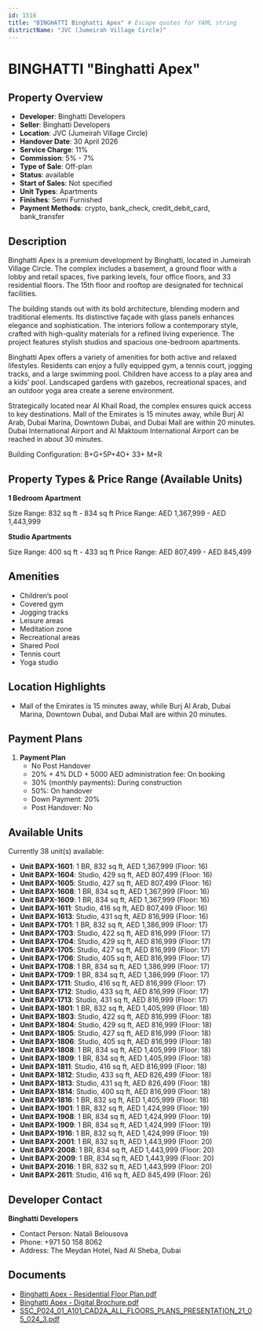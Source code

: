 ```yaml
---
id: 1516
title: "BINGHATTI Binghatti Apex" # Escape quotes for YAML string
districtName: "JVC (Jumeirah Village Circle)"
---
```


# BINGHATTI "Binghatti Apex"

## Property Overview
- **Developer**: Binghatti Developers
- **Seller**: Binghatti Developers
- **Location**: JVC (Jumeirah Village Circle)
- **Handover Date**: 30 April 2026
- **Service Charge**: 11%
- **Commission**: 5% - 7%
- **Type of Sale**: Off-plan
- **Status**: available
- **Start of Sales**: Not specified
- **Unit Types**: Apartments
- **Finishes**: Semi Furnished
- **Payment Methods**: crypto, bank_check, credit_debit_card, bank_transfer

## Description
Binghatti Apex is a premium development by Binghatti, located in Jumeirah Village Circle. The complex includes a basement, a ground floor with a lobby and retail spaces, five parking levels, four office floors, and 33 residential floors. The 15th floor and rooftop are designated for technical facilities.

The building stands out with its bold architecture, blending modern and traditional elements. Its distinctive façade with glass panels enhances elegance and sophistication. The interiors follow a contemporary style, crafted with high-quality materials for a refined living experience. The project features stylish studios and spacious one-bedroom apartments.

Binghatti Apex offers a variety of amenities for both active and relaxed lifestyles. Residents can enjoy a fully equipped gym, a tennis court, jogging tracks, and a large swimming pool. Children have access to a play area and a kids' pool. Landscaped gardens with gazebos, recreational spaces, and an outdoor yoga area create a serene environment.

Strategically located near Al Khail Road, the complex ensures quick access to key destinations. Mall of the Emirates is 15 minutes away, while Burj Al Arab, Dubai Marina, Downtown Dubai, and Dubai Mall are within 20 minutes. Dubai International Airport and Al Maktoum International Airport can be reached in about 30 minutes.

Building Configuration: B+G+5P+4O+ 33+ M+R

## Property Types & Price Range (Available Units)
**1 Bedroom Apartment**

Size Range: 832 sq ft - 834 sq ft
Price Range: AED 1,367,999 - AED 1,443,999

**Studio Apartments**

Size Range: 400 sq ft - 433 sq ft
Price Range: AED 807,499 - AED 845,499

## Amenities
- Children’s pool
- Covered gym
- Jogging tracks
- Leisure areas
- Meditation zone
- Recreational areas
- Shared Pool
- Tennis court
- Yoga studio

## Location Highlights
- Mall of the Emirates is 15 minutes away, while Burj Al Arab, Dubai Marina, Downtown Dubai, and Dubai Mall are within 20 minutes.

## Payment Plans
1. **Payment Plan**
   - No Post Handover
   - 20% + 4% DLD + 5000 AED administration fee: On booking
   - 30% (monthly payments): During construction
   - 50%: On handover
   - Down Payment: 20%
   - Post Handover: No

## Available Units
Currently 38 unit(s) available:
- **Unit BAPX-1601**: 1 BR, 832 sq ft, AED 1,367,999 (Floor: 16)
- **Unit BAPX-1604**: Studio, 429 sq ft, AED 807,499 (Floor: 16)
- **Unit BAPX-1605**: Studio, 427 sq ft, AED 807,499 (Floor: 16)
- **Unit BAPX-1608**: 1 BR, 834 sq ft, AED 1,367,999 (Floor: 16)
- **Unit BAPX-1609**: 1 BR, 834 sq ft, AED 1,367,999 (Floor: 16)
- **Unit BAPX-1611**: Studio, 416 sq ft, AED 807,499 (Floor: 16)
- **Unit BAPX-1613**: Studio, 431 sq ft, AED 816,999 (Floor: 16)
- **Unit BAPX-1701**: 1 BR, 832 sq ft, AED 1,386,999 (Floor: 17)
- **Unit BAPX-1703**: Studio, 422 sq ft, AED 816,999 (Floor: 17)
- **Unit BAPX-1704**: Studio, 429 sq ft, AED 816,999 (Floor: 17)
- **Unit BAPX-1705**: Studio, 427 sq ft, AED 816,999 (Floor: 17)
- **Unit BAPX-1706**: Studio, 405 sq ft, AED 816,999 (Floor: 17)
- **Unit BAPX-1708**: 1 BR, 834 sq ft, AED 1,386,999 (Floor: 17)
- **Unit BAPX-1709**: 1 BR, 834 sq ft, AED 1,386,999 (Floor: 17)
- **Unit BAPX-1711**: Studio, 416 sq ft, AED 816,999 (Floor: 17)
- **Unit BAPX-1712**: Studio, 433 sq ft, AED 816,999 (Floor: 17)
- **Unit BAPX-1713**: Studio, 431 sq ft, AED 816,999 (Floor: 17)
- **Unit BAPX-1801**: 1 BR, 832 sq ft, AED 1,405,999 (Floor: 18)
- **Unit BAPX-1803**: Studio, 422 sq ft, AED 816,999 (Floor: 18)
- **Unit BAPX-1804**: Studio, 429 sq ft, AED 816,999 (Floor: 18)
- **Unit BAPX-1805**: Studio, 427 sq ft, AED 816,999 (Floor: 18)
- **Unit BAPX-1806**: Studio, 405 sq ft, AED 816,999 (Floor: 18)
- **Unit BAPX-1808**: 1 BR, 834 sq ft, AED 1,405,999 (Floor: 18)
- **Unit BAPX-1809**: 1 BR, 834 sq ft, AED 1,405,999 (Floor: 18)
- **Unit BAPX-1811**: Studio, 416 sq ft, AED 816,999 (Floor: 18)
- **Unit BAPX-1812**: Studio, 433 sq ft, AED 826,499 (Floor: 18)
- **Unit BAPX-1813**: Studio, 431 sq ft, AED 826,499 (Floor: 18)
- **Unit BAPX-1814**: Studio, 400 sq ft, AED 816,999 (Floor: 18)
- **Unit BAPX-1816**: 1 BR, 832 sq ft, AED 1,405,999 (Floor: 18)
- **Unit BAPX-1901**: 1 BR, 832 sq ft, AED 1,424,999 (Floor: 19)
- **Unit BAPX-1908**: 1 BR, 834 sq ft, AED 1,424,999 (Floor: 19)
- **Unit BAPX-1909**: 1 BR, 834 sq ft, AED 1,424,999 (Floor: 19)
- **Unit BAPX-1916**: 1 BR, 832 sq ft, AED 1,424,999 (Floor: 19)
- **Unit BAPX-2001**: 1 BR, 832 sq ft, AED 1,443,999 (Floor: 20)
- **Unit BAPX-2008**: 1 BR, 834 sq ft, AED 1,443,999 (Floor: 20)
- **Unit BAPX-2009**: 1 BR, 834 sq ft, AED 1,443,999 (Floor: 20)
- **Unit BAPX-2016**: 1 BR, 832 sq ft, AED 1,443,999 (Floor: 20)
- **Unit BAPX-2611**: Studio, 416 sq ft, AED 845,499 (Floor: 26)

## Developer Contact
**Binghatti Developers**
- Contact Person: Natali Belousova
- Phone: +971 50 158 8062
- Address: The Meydan Hotel, Nad Al Sheba, Dubai

## Documents
- [Binghatti Apex - Residential Floor Plan.pdf](https://cdn.geniemap.net/2024/04/08/HURUMwlBkleZ9EN7AAQXtw6tUTz1ZFzRfMkakLTf.pdf)
- [Binghatti Apex - Digital Brochure.pdf](https://cdn.geniemap.net/2024/04/08/hdA8dKxduXROL7ybCbIrgAVVhZzlF6CPqXPV1Mhb.pdf)
- [SSC_P024_01_A101_CAD2A_ALL_FLOORS_PLANS_PRESENTATION_21_05_024_3.pdf](https://cdn.geniemap.net/2024/08/02/tzCrZ56TzsJeAOHGuqL4A699SIrusiT5LEvLuytl.pdf)
